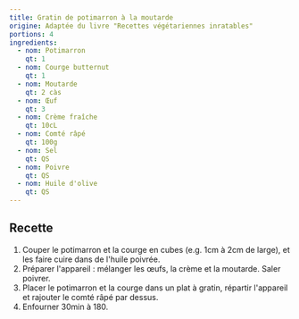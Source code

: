 ```yaml
---
title: Gratin de potimarron à la moutarde
origine: Adaptée du livre "Recettes végétariennes inratables"
portions: 4
ingredients:
  - nom: Potimarron
    qt: 1
  - nom: Courge butternut
    qt: 1
  - nom: Moutarde
    qt: 2 càs
  - nom: Œuf
    qt: 3
  - nom: Crème fraîche
    qt: 10cL
  - nom: Comté râpé
    qt: 100g
  - nom: Sel
    qt: QS
  - nom: Poivre
    qt: QS
  - nom: Huile d'olive
    qt: QS
---
```


Recette
-------

1. Couper le potimarron et la courge en cubes (e.g. 1cm à 2cm de large), et les faire cuire dans de l'huile poivrée.
2. Préparer l'appareil : mélanger les œufs, la crème et la moutarde. Saler poivrer.
3. Placer le potimarron et la courge dans un plat à gratin, répartir l'appareil et rajouter le comté râpé par dessus.
4. Enfourner 30min à 180.
